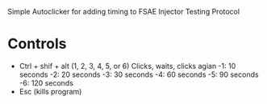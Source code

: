 Simple Autoclicker for adding timing to FSAE Injector Testing Protocol

# Controls
- Ctrl + shif + alt (1, 2, 3, 4, 5, or 6) Clicks, waits, clicks agian
    -1: 10  seconds
    -2: 20  seconds
    -3: 30  seconds
    -4: 60  seconds
    -5: 90  seconds
    -6: 120 seconds
- Esc (kills program)
